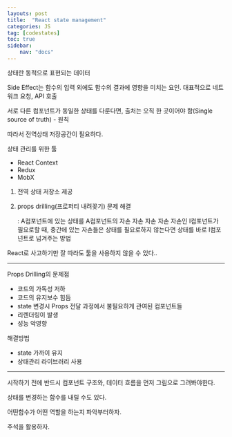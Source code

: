 ```yaml
---
layouts: post
title:  "React state management"
categories: JS
tag: [codestates]
toc: true
sidebar:
    nav: "docs"
---
```


상태란 동적으로 표현되는 데이터

Side Effect는 함수의 입력 외에도 함수의 결과에 영향을 미치는 요인. 대표적으로 네트워크 요청, API 호출

서로 다른 컴포넌트가 동일한 상태를 다룬다면, 출처는 오직 한 곳이어야 함(Single source of truth) - 원칙

따라서 전역상태 저장공간이 필요하다.

상태 관리를 위한 툴
- React Context
- Redux
- MobX

1. 전역 상태 저장소 제공
2. props drilling(프로퍼티 내려꽂기) 문제 해결

    : A컴포넌트에 있는 상태를 A컴포넌트의 자손 자손 자손 자손 자손인 I컴포넌트가 필요로할 때, 중간에 있는 자손들은 상태를 필요로하지 않는다면 상태를 바로 I컴포넌트로 넘겨주는 방법

React로 사고하기만 잘 따라도 툴을 사용하지 않을 수 있다..

---

Props Drilling의 문제점

- 코드의 가독성 저하
- 코드의 유지보수 힘듬
- state 변경시 Props 전달 과정에서 불필요하게 관여된 컴포넌트들
- 리렌더링이 발생
- 성능 악영향

해결방법

- state 가까이 유지
- 상태관리 라이브러리 사용

---

시작하기 전에 반드시 컴포넌트 구조와, 데이터 흐름을 먼저 그림으로 그려봐야한다.

상태를 변경하는 함수를 내릴 수도 있다.

어떤함수가 어떤 역할을 하는지 파악부터하자.

주석을 활용하자.